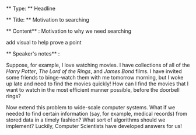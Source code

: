 ** Type: ** Headline

** Title: ** Motivation to searching

** Content** : Motivation to why we need searching

add visual to help prove a point 

** Speaker's notes** :


Suppose, for example, I love watching movies. I have collections of all of the *Harry Potter*, *The Lord of the Rings*, and *James Bond* films. I have invited some friends to binge-watch them with me tomorrow morning, but I woke up late and need to find the movies quickly! How can I find the movies that I want to watch in the most efficient manner possible, before the doorbell rings?

Now extend this problem to wide-scale computer systems. What if we needed to find certain information (say, for example, medical records) from stored data in a timely fashion? What sort of algorithms should we implement? Luckily, Computer Scientists have developed answers for us!
